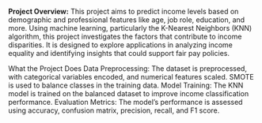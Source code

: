 **Project Overview:**
This project aims to predict income levels based on demographic and professional features like age, job role, education, and more. Using machine learning, particularly the K-Nearest Neighbors (KNN) algorithm, this project investigates the factors that contribute to income disparities. It is designed to explore applications in analyzing income equality and identifying insights that could support fair pay policies.

What the Project Does
Data Preprocessing: The dataset is preprocessed, with categorical variables encoded, and numerical features scaled. SMOTE is used to balance classes in the training data.
Model Training: The KNN model is trained on the balanced dataset to improve income classification performance.
Evaluation Metrics: The model’s performance is assessed using accuracy, confusion matrix, precision, recall, and F1 score.
